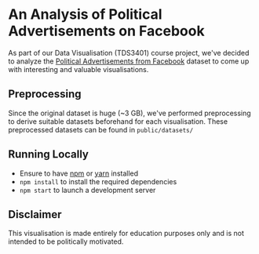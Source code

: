 # An Analysis of Political Advertisements on Facebook

As part of our Data Visualisation (TDS3401) course project, we've decided to analyze the [Political Advertisements from Facebook](https://www.propublica.org/datastore/dataset/political-advertisements-from-facebook) dataset to come up with interesting and valuable visualisations.

## Preprocessing
Since the original dataset is huge (~3 GB), we've performed preprocessing to derive suitable datasets beforehand for each visualisation. These preprocessed datasets can be found in `public/datasets/`

## Running Locally

- Ensure to have [npm](https://nodejs.org/en/download/) or [yarn](https://yarnpkg.com/) installed
- `npm install` to install the required dependencies
- `npm start`  to launch a development server

## Disclaimer

This visualisation is made entirely for education purposes only and is not intended to be politically motivated.


